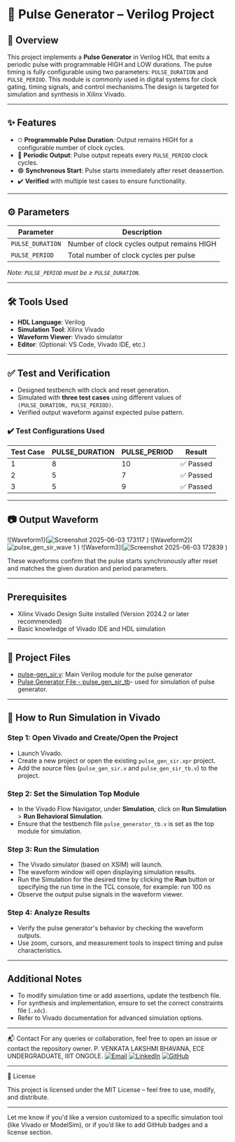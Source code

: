 # 🔁 Pulse Generator – Verilog Project

## 📖 Overview

This project implements a **Pulse Generator** in Verilog HDL that emits a periodic pulse with programmable HIGH and LOW durations. The pulse timing is fully configurable using two parameters: `PULSE_DURATION` and `PULSE_PERIOD`. This module is commonly used in digital systems for clock gating, timing signals, and control mechanisms.The design
 is targeted for simulation and synthesis in Xilinx Vivado.

---

## ✨ Features

- ⏱ **Programmable Pulse Duration**: Output remains HIGH for a configurable number of clock cycles.
- 🔁 **Periodic Output**: Pulse output repeats every `PULSE_PERIOD` clock cycles.
- 🟢 **Synchronous Start**: Pulse starts immediately after reset deassertion.
- ✔️ **Verified** with multiple test cases to ensure functionality.

---

## ⚙️ Parameters

| Parameter         | Description                                      |
|------------------|--------------------------------------------------|
| `PULSE_DURATION` | Number of clock cycles output remains HIGH       |
| `PULSE_PERIOD`   | Total number of clock cycles per pulse           |

*Note: `PULSE_PERIOD` must be ≥ `PULSE_DURATION`.*

---

## 🛠 Tools Used

- **HDL Language**: Verilog
- **Simulation Tool**: Xilinx Vivado
- **Waveform Viewer**: Vivado simulator
- **Editor**: (Optional: VS Code, Vivado IDE, etc.)

---

## ✅ Test and Verification

- Designed testbench with clock and reset generation.
- Simulated with **three test cases** using different values of `(PULSE_DURATION, PULSE_PERIOD)`.
- Verified output waveform against expected pulse pattern.

### ✔️ Test Configurations Used

| Test Case | PULSE_DURATION | PULSE_PERIOD | Result    |
|-----------|----------------|---------------|-----------|
| 1         | 8              | 10            | ✅ Passed |
| 2         | 5              | 7             | ✅ Passed |
| 3         | 5              | 9             | ✅ Passed |

---

## 📷 Output Waveform

![Waveform1](![Screenshot 2025-06-03 173117](https://github.com/user-attachments/assets/3831daec-47f6-4d21-96db-980c0048b2d8)
)
![Waveform2](![pulse_gen_sir_wave 1](https://github.com/user-attachments/assets/b7ee84b7-3fd6-4544-9793-587391a0f667)
)
![Waveform3](![Screenshot 2025-06-03 172839](https://github.com/user-attachments/assets/12b7954f-fe8a-4be3-942d-572e9b412076)
)

These waveforms confirm that the pulse starts synchronously after reset and matches the given duration and period parameters.

---

 ## Prerequisites
- Xilinx Vivado Design Suite installed (Version 2024.2 or later recommended)
- Basic knowledge of Vivado IDE and HDL simulation

---
  ## 📂 Project Files

- [pulse-gen_sir.v](pulse-gen_sir.v): Main Verilog module for the pulse generator
- [Pulse Generator File - pulse_gen_sir_tb](https://github.com/caprizz08/BHAVANA_8105/blob/04dde9301b9ee86ea4ca764a6b74308b12a9142b/PULSE%20GENERATOR/pulse_gen_sir_tb)- used for simulation of pulse generator.
---

## 🚀 How to Run Simulation in Vivado

### Step 1: Open Vivado and Create/Open the Project
- Launch Vivado.
- Create a new project or open the existing `pulse_gen_sir.xpr` project.
- Add the source files (`pulse_gen_sir.v` and `pulse_gen_sir_tb.v`) to the project.

### Step 2: Set the Simulation Top Module
- In the Vivado Flow Navigator, under **Simulation**, click on **Run Simulation** > **Run Behavioral Simulation**.
- Ensure that the testbench file `pulse_generator_tb.v` is set as the top module for simulation.

### Step 3: Run the Simulation
- The Vivado simulator (based on XSIM) will launch.
- The waveform window will open displaying simulation results.
- Run the Simulation for the desired time by clicking the **Run** button or specifying the run time in the TCL console, for example:
run 100 ns
- Observe the output pulse signals in the waveform viewer.

### Step 4: Analyze Results
- Verify the pulse generator's behavior by checking the waveform outputs.
- Use zoom, cursors, and measurement tools to inspect timing and pulse characteristics.

---
## Additional Notes
- To modify simulation time or add assertions, update the testbench file.
- For synthesis and implementation, ensure to set the correct constraints file (`.xdc`).
- Refer to Vivado documentation for advanced simulation options.

---

📬 Contact
For any queries or collaboration, feel free to open an issue or contact the repository owner.
P. VENKATA LAKSHMI BHAVANA, ECE UNDERGRADUATE, IIIT ONGOLE.
[![Email](https://img.shields.io/badge/Email-bhavanapuckakayala@gmail.com-blue?logo=gmail&logoColor=white)](mailto:bhavanapuckakayala@gmail.com)
[![LinkedIn](https://img.shields.io/badge/LinkedIn-View_Profile-blue?logo=linkedin)](https://surl.li/cftmdh)
[![GitHub](https://img.shields.io/badge/GitHub-caprizz08-181717?logo=github)](https://github.com/caprizz08)

---

📄 License

This project is licensed under the MIT License – feel free to use, modify, and distribute.

---

Let me know if you'd like a version customized to a specific simulation tool (like Vivado or ModelSim), or if you’d like to add GitHub badges and a license section.
